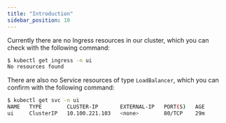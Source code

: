 ```yaml
---
title: "Introduction"
sidebar_position: 10
---
```


Currently there are no Ingress resources in our cluster, which you can check with the following command:

```bash expectError=true
$ kubectl get ingress -n ui
No resources found
```

There are also no Service resources of type `LoadBalancer`, which you can confirm with the following command:

```bash
$ kubectl get svc -n ui
NAME   TYPE        CLUSTER-IP       EXTERNAL-IP   PORT(S)   AGE
ui     ClusterIP   10.100.221.103   <none>        80/TCP    29m
```
